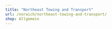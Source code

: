 ```yaml
---
title: "Northeast Towing and Transport"
url: /norwich/northeast-towing-and-transport/
shop: Allgemein
---
```


